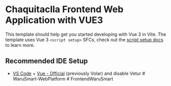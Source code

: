 # Chaquitaclla Frontend Web Application with VUE3

This template should help get you started developing with Vue 3 in Vite. The template uses Vue 3 `<script setup>` SFCs, check out the [script setup docs](https://v3.vuejs.org/api/sfc-script-setup.html#sfc-script-setup) to learn more.

## Recommended IDE Setup

- [VS Code](https://code.visualstudio.com/) + [Vue - Official](https://marketplace.visualstudio.com/items?itemName=Vue.volar) (previously Volar) and disable Vetur
#   W a r u S m a r t - W e b P l a t f o r m  
 #   F r o n t e n d W a r u S m a r t  
 